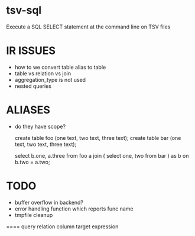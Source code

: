 tsv-sql
=======

Execute a SQL SELECT statement at the command line on TSV files

IR ISSUES
=========
* how to we convert table alias to table
* table vs relation vs join
* aggregation_type is not used
* nested queries

ALIASES
=======
* do they have scope?

  create table foo (one text, two text, three text);
  create table bar (one text, two text, three text);

  select b.one, a.three
  from foo a
  join (
    select one, two
    from bar
  ) as b
  on b.two = a.two;


TODO
====
* buffer overflow in backend?
* error handling function which reports func name
* tmpfile cleanup


====
query
relation
column
target
expression